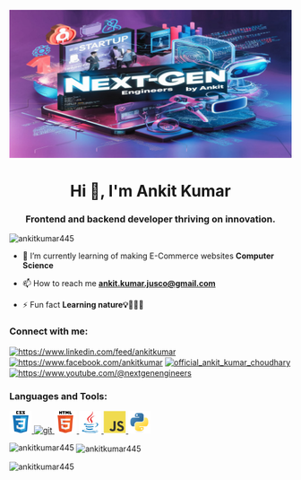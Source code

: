 ![logo](https://github.com/Ankitkumar445/Ankitkumar445/blob/main/Github.banner.png)
<h1 align="center">Hi 👋, I'm Ankit Kumar</h1>
<h3 align="center">Frontend and backend developer thriving on innovation.</h3>

<p align="left"> <img src="https://komarev.com/ghpvc/?username=ankitkumar445&label=Profile%20views&color=0e75b6&style=flat" alt="ankitkumar445" /> </p>

- 🌱 I’m currently learning of making E-Commerce websites **Computer Science**

- 📫 How to reach me **ankit.kumar.jusco@gmail.com**

- ⚡ Fun fact **Learning nature💡🧑🏻‍💻**

<h3 align="left">Connect with me:</h3>
<p align="left">
<a href="https://linkedin.com/in/https://www.linkedin.com/feed/ankitkumar" target="blank"><img align="center" src="https://raw.githubusercontent.com/rahuldkjain/github-profile-readme-generator/master/src/images/icons/Social/linked-in-alt.svg" alt="https://www.linkedin.com/feed/ankitkumar" height="30" width="40" /></a>
<a href="https://fb.com/https://www.facebook.com/ankitkumar" target="blank"><img align="center" src="https://raw.githubusercontent.com/rahuldkjain/github-profile-readme-generator/master/src/images/icons/Social/facebook.svg" alt="https://www.facebook.com/ankitkumar" height="30" width="40" /></a>
<a href="https://instagram.com/official_ankit_kumar_choudhary" target="blank"><img align="center" src="https://raw.githubusercontent.com/rahuldkjain/github-profile-readme-generator/master/src/images/icons/Social/instagram.svg" alt="official_ankit_kumar_choudhary" height="30" width="40" /></a>
<a href="https://www.youtube.com/c/https://www.youtube.com/@nextgenengineers" target="blank"><img align="center" src="https://raw.githubusercontent.com/rahuldkjain/github-profile-readme-generator/master/src/images/icons/Social/youtube.svg" alt="https://www.youtube.com/@nextgenengineers" height="30" width="40" /></a>
</p>

<h3 align="left">Languages and Tools:</h3>
<p align="left"> <a href="https://www.w3schools.com/css/" target="_blank" rel="noreferrer"> <img src="https://raw.githubusercontent.com/devicons/devicon/master/icons/css3/css3-original-wordmark.svg" alt="css3" width="40" height="40"/> </a> <a href="https://git-scm.com/" target="_blank" rel="noreferrer"> <img src="https://www.vectorlogo.zone/logos/git-scm/git-scm-icon.svg" alt="git" width="40" height="40"/> </a> <a href="https://www.w3.org/html/" target="_blank" rel="noreferrer"> <img src="https://raw.githubusercontent.com/devicons/devicon/master/icons/html5/html5-original-wordmark.svg" alt="html5" width="40" height="40"/> </a> <a href="https://www.java.com" target="_blank" rel="noreferrer"> <img src="https://raw.githubusercontent.com/devicons/devicon/master/icons/java/java-original.svg" alt="java" width="40" height="40"/> </a> <a href="https://developer.mozilla.org/en-US/docs/Web/JavaScript" target="_blank" rel="noreferrer"> <img src="https://raw.githubusercontent.com/devicons/devicon/master/icons/javascript/javascript-original.svg" alt="javascript" width="40" height="40"/> </a> <a href="[https://www.python.com](https://www.python.org/)" target="_blank" rel="noreferrer"> <img src="https://raw.githubusercontent.com/devicons/devicon/master/icons/python/python-original.svg" alt="python" width="40" height="40"/> </a> </p>

<p><img align="left" src="https://github-readme-stats.vercel.app/api/top-langs?username=ankitkumar445&show_icons=true&locale=en&layout=compact" alt="ankitkumar445" /></p>

<p>&nbsp;<img align="center" src="https://github-readme-stats.vercel.app/api?username=ankitkumar445&show_icons=true&locale=en" alt="ankitkumar445" /></p>

<p><img align="center" src="https://github-readme-streak-stats.herokuapp.com/?user=ankitkumar445&" alt="ankitkumar445" /></p>
